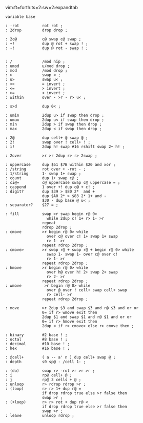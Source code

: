 vim:ft=forth:ts=2:sw=2:expandtab

    variable base

    : -rot          rot rot ;
    : 2drop         drop drop ;

    : 2c@           c@ swap c@ swap ;
    : +!            dup @ rot + swap ! ;
    : -!            dup @ rot - swap ! ;


    : /             /mod nip ;
    : umod          u/mod drop ;
    : mod           /mod drop ;
    : >             swap < ;
    : u>            swap u< ;
    : <>            = invert ;
    : <=            > invert ;
    : >=            < invert ;
    : within        over - >r - r> u< ;

    : s>d           dup 0< ;

    : umin          2dup u> if swap then drop ;
    : umax          2dup u< if swap then drop ;
    : min           2dup > if swap then drop ;
    : max           2dup < if swap then drop ;

    : 2@            dup cell+ @ swap @ ;
    : 2!            swap over ! cell+ ! ;
    : i!            2dup h! swap #16 rshift swap 2+ h! ;

    : 2over         >r >r 2dup r> r> 2swap ;

    : uppercase     dup $61 $7B within $20 and xor ;
    : /string       rot over + -rot - ;
    : 1/string      1- swap 1+ swap ;
    : count         dup 1+ swap c@ ;
    : ci@=          c@ uppercase swap c@ uppercase = ;
    : cappend       1 over +! dup c@ + c! ;
    : digit?        dup $39 > $80 2*  and +
                    dup $A0 2* > $83 2* 1+ and -
                    $30 - dup base @ u< ;
    : separator?    $27 = ;

    : fill          swap >r swap begin r@ 0>
                      while 2dup c! 1+ r> 1- >r
                    repeat
                    rdrop 2drop ;
    : cmove         >r begin r@ 0> while
                      over c@ over c! 1+ swap 1+ swap
                      r> 1- >r
                    repeat rdrop 2drop ;
    : cmove>        >r swap r@ + swap r@ + begin r@ 0> while
                      swap 1- swap 1- over c@ over c!
                      r> 1- >r
                    repeat rdrop 2drop ;
    : hmove         >r begin r@ 0> while
                      over h@ over h! 2+ swap 2+ swap
                      r> 2- >r
                    repeat rdrop 2drop ;
    : wmove          >r begin r@ 0> while
                      over @ over ! cell+ swap cell+ swap
                      r> cell- >r
                    repeat rdrop 2drop ;

    : move          >r 2dup $3 and swap $3 and r@ $3 and or or
                    0= if r> wmove exit then
                    2dup $1 and swap $1 and r@ $1 and or or
                    0= if r> hmove exit then
                    2dup < if r> cmove> else r> cmove then ;

    : binary        #2 base ! ;
    : octal         #8 base ! ;
    : decimal       #10 base ! ;
    : hex           #16 base ! ;

    : @cell+        ( a -- a' n ) dup cell+ swap @ ;
    : depth         s0 sp@ - /cell 1- ;

    : (do)          swap r> -rot >r >r >r ;
    : i             rp@ cell+ @ ;
    : j             rp@ 3 cells + @ ;
    : unloop        r> rdrop rdrop >r ;
    : (loop)        r> r> 1+ dup r@ =
                    if drop rdrop true else >r false then
                    swap >r ;
    : (+loop)       r> r> rot + dup r@ <
                    if drop rdrop true else >r false then
                    swap >r ;
    : leave         unloop rdrop ;
